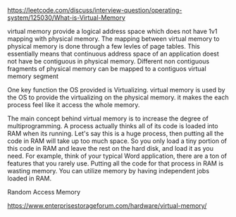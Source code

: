 https://leetcode.com/discuss/interview-question/operating-system/125030/What-is-Virtual-Memory

virtual memory provide a logical address space which does not have 1v1 mapping with physical memory. The mapping between virtual memory to physical memory is done through a few levles of page tables. This essentially means that continuous address space of an application doest not have be contiguous in physical memory. Different non contiguous fragments of physical memory can be mapped to a contiguos virtual memory segment

One key function the OS provided is Virtualizing. virtual memory is used by the OS to provide the virtualizing on the physical memory. it makes the each process feel like it access the whole memory.

The main concept behind virtual memory is to increase the degree of multiprogramming. A process actually thinks all of its code is loaded into RAM when its running. Let's say this is a huge process, then putting all the code in RAM will take up too much space. So you only load a tiny portion of this code in RAM and leave the rest on the hard disk, and load it as you need. For example, think of your typical Word application, there are a ton of features that you rarely use. Putting all the code for that process in RAM is wasting memory. You can utilize memory by having independent jobs loaded in RAM.

Random Access Memory

https://www.enterprisestorageforum.com/hardware/virtual-memory/